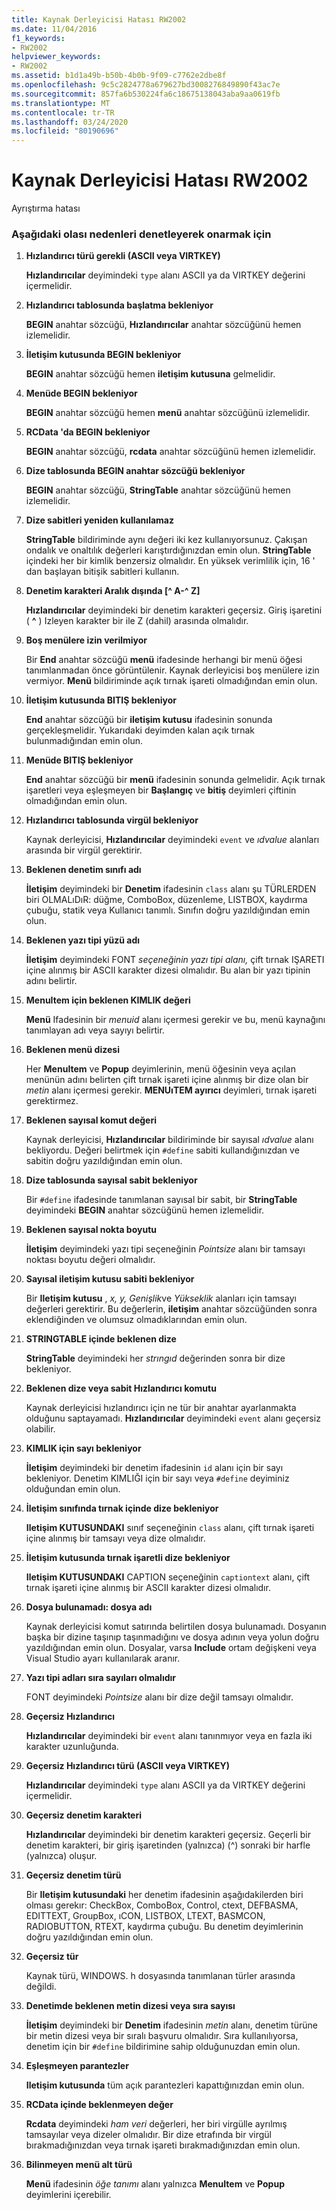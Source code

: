 ```yaml
---
title: Kaynak Derleyicisi Hatası RW2002
ms.date: 11/04/2016
f1_keywords:
- RW2002
helpviewer_keywords:
- RW2002
ms.assetid: b1d1a49b-b50b-4b0b-9f09-c7762e2dbe8f
ms.openlocfilehash: 9c5c2824778a679627bd3008276849890f43ac7e
ms.sourcegitcommit: 857fa6b530224fa6c18675138043aba9aa0619fb
ms.translationtype: MT
ms.contentlocale: tr-TR
ms.lasthandoff: 03/24/2020
ms.locfileid: "80190696"
---
```

# <a name="resource-compiler-error-rw2002"></a>Kaynak Derleyicisi Hatası RW2002

Ayrıştırma hatası

### <a name="to-fix-by-checking-the-following-possible-causes"></a>Aşağıdaki olası nedenleri denetleyerek onarmak için

1. **Hızlandırıcı türü gerekli (ASCII veya VIRTKEY)**

   **Hızlandırıcılar** deyimindeki `type` alanı ASCII ya da VIRTKEY değerini içermelidir.

1. **Hızlandırıcı tablosunda başlatma bekleniyor**

   **BEGIN** anahtar sözcüğü, **Hızlandırıcılar** anahtar sözcüğünü hemen izlemelidir.

1. **İletişim kutusunda BEGIN bekleniyor**

   **BEGIN** anahtar sözcüğü hemen **iletişim kutusuna** gelmelidir.

1. **Menüde BEGIN bekleniyor**

   **BEGIN** anahtar sözcüğü hemen **menü** anahtar sözcüğünü izlemelidir.

1. **RCData 'da BEGIN bekleniyor**

   **BEGIN** anahtar sözcüğü, **rcdata** anahtar sözcüğünü hemen izlemelidir.

1. **Dize tablosunda BEGIN anahtar sözcüğü bekleniyor**

   **BEGIN** anahtar sözcüğü, **StringTable** anahtar sözcüğünü hemen izlemelidir.

1. **Dize sabitleri yeniden kullanılamaz**

   **StringTable** bildiriminde aynı değeri iki kez kullanıyorsunuz. Çakışan ondalık ve onaltılık değerleri karıştırdığınızdan emin olun. **StringTable** içindeki her bir kimlik benzersiz olmalıdır. En yüksek verimlilik için, 16 ' dan başlayan bitişik sabitleri kullanın.

1. **Denetim karakteri Aralık dışında [^ A-^ Z]**

   **Hızlandırıcılar** deyimindeki bir denetim karakteri geçersiz. Giriş işaretini ( **^** ) Izleyen karakter bir ile Z (dahil) arasında olmalıdır.

1. **Boş menülere izin verilmiyor**

   Bir **End** anahtar sözcüğü **menü** ifadesinde herhangi bir menü öğesi tanımlanmadan önce görüntülenir. Kaynak derleyicisi boş menülere izin vermiyor. **Menü** bildiriminde açık tırnak işareti olmadığından emin olun.

1. **İletişim kutusunda BITIŞ bekleniyor**

   **End** anahtar sözcüğü bir **iletişim kutusu** ifadesinin sonunda gerçekleşmelidir. Yukarıdaki deyimden kalan açık tırnak bulunmadığından emin olun.

1. **Menüde BITIŞ bekleniyor**

   **End** anahtar sözcüğü bir **menü** ifadesinin sonunda gelmelidir. Açık tırnak işaretleri veya eşleşmeyen bir **Başlangıç** ve **bitiş** deyimleri çiftinin olmadığından emin olun.

1. **Hızlandırıcı tablosunda virgül bekleniyor**

   Kaynak derleyicisi, **Hızlandırıcılar** deyimindeki `event` ve *ıdvalue* alanları arasında bir virgül gerektirir.

1. **Beklenen denetim sınıfı adı**

   **İletişim** deyimindeki bir **Denetim** ifadesinin `class` alanı şu TÜRLERDEN biri OLMALıDıR: düğme, ComboBox, düzenleme, LISTBOX, kaydırma çubuğu, statik veya Kullanıcı tanımlı. Sınıfın doğru yazıldığından emin olun.

1. **Beklenen yazı tipi yüzü adı**

   **İletişim** deyimindeki FONT *seçeneğinin yazı tipi alanı,* çift tırnak IŞARETI içine alınmış bir ASCII karakter dizesi olmalıdır. Bu alan bir yazı tipinin adını belirtir.

1. **MenuItem için beklenen KIMLIK değeri**

   **Menü** Ifadesinin bir *menuid* alanı içermesi gerekir ve bu, menü kaynağını tanımlayan adı veya sayıyı belirtir.

1. **Beklenen menü dizesi**

   Her **MenuItem** ve **Popup** deyimlerinin, menü öğesinin veya açılan menünün adını belirten çift tırnak işareti içine alınmış bir dize olan bir *metin* alanı içermesi gerekir. **MENUıTEM ayırıcı** deyimleri, tırnak işareti gerektirmez.

1. **Beklenen sayısal komut değeri**

   Kaynak derleyicisi, **Hızlandırıcılar** bildiriminde bir sayısal *ıdvalue* alanı bekliyordu. Değeri belirtmek için `#define` sabiti kullandığınızdan ve sabitin doğru yazıldığından emin olun.

1. **Dize tablosunda sayısal sabit bekleniyor**

   Bir `#define` ifadesinde tanımlanan sayısal bir sabit, bir **StringTable** deyimindeki **BEGIN** anahtar sözcüğünü hemen izlemelidir.

1. **Beklenen sayısal nokta boyutu**

   **İletişim** deyimindeki yazı tipi seçeneğinin *Pointsize* alanı bir tamsayı noktası boyutu değeri olmalıdır.

1. **Sayısal iletişim kutusu sabiti bekleniyor**

   Bir **Iletişim kutusu** , *x, y, Genişlik*ve *Yükseklik* alanları için tamsayı değerleri gerektirir. Bu değerlerin, **iletişim** anahtar sözcüğünden sonra eklendiğinden ve olumsuz olmadıklarından emin olun.

1. **STRINGTABLE içinde beklenen dize**

   **StringTable** deyimindeki her *strıngıd* değerinden sonra bir dize bekleniyor.

1. **Beklenen dize veya sabit Hızlandırıcı komutu**

   Kaynak derleyicisi hızlandırıcı için ne tür bir anahtar ayarlanmakta olduğunu saptayamadı. **Hızlandırıcılar** deyimindeki `event` alanı geçersiz olabilir.

1. **KIMLIK için sayı bekleniyor**

   **İletişim** deyimindeki bir denetim ifadesinin `id` alanı için bir sayı bekleniyor. Denetim KIMLIĞI için bir sayı veya `#define` deyiminiz olduğundan emin olun.

1. **İletişim sınıfında tırnak içinde dize bekleniyor**

   **Iletişim KUTUSUNDAKI** sınıf seçeneğinin `class` alanı, çift tırnak işareti içine alınmış bir tamsayı veya dize olmalıdır.

1. **İletişim kutusunda tırnak işaretli dize bekleniyor**

   **Iletişim KUTUSUNDAKI** CAPTION seçeneğinin `captiontext` alanı, çift tırnak işareti içine alınmış bir ASCII karakter dizesi olmalıdır.

1. **Dosya bulunamadı: dosya adı**

   Kaynak derleyicisi komut satırında belirtilen dosya bulunamadı. Dosyanın başka bir dizine taşınıp taşınmadığını ve dosya adının veya yolun doğru yazıldığından emin olun. Dosyalar, varsa **Include** ortam değişkeni veya Visual Studio ayarı kullanılarak aranır.

1. **Yazı tipi adları sıra sayıları olmalıdır**

   FONT deyimindeki *Pointsize* alanı bir dize değil tamsayı olmalıdır.

1. **Geçersiz Hızlandırıcı**

   **Hızlandırıcılar** deyimindeki bir `event` alanı tanınmıyor veya en fazla iki karakter uzunluğunda.

1. **Geçersiz Hızlandırıcı türü (ASCII veya VIRTKEY)**

   **Hızlandırıcılar** deyimindeki `type` alanı ASCII ya da VIRTKEY değerini içermelidir.

1. **Geçersiz denetim karakteri**

   **Hızlandırıcılar** deyimindeki bir denetim karakteri geçersiz. Geçerli bir denetim karakteri, bir giriş işaretinden (yalnızca) (^) sonraki bir harfle (yalnızca) oluşur.

1. **Geçersiz denetim türü**

   Bir **Iletişim kutusundaki** her denetim ifadesinin aşağıdakilerden biri olması gerekır: CheckBox, ComboBox, Control, ctext, DEFBASMA, EDITTEXT, GroupBox, ıCON, LISTBOX, LTEXT, BASMCON, RADIOBUTTON, RTEXT, kaydırma çubuğu. Bu denetim deyimlerinin doğru yazıldığından emin olun.

1. **Geçersiz tür**

   Kaynak türü, WINDOWS. h dosyasında tanımlanan türler arasında değildi.

1. **Denetimde beklenen metin dizesi veya sıra sayısı**

   **İletişim** deyimindeki bir **Denetim** ifadesinin *metin* alanı, denetim türüne bir metin dizesi veya bir sıralı başvuru olmalıdır. Sıra kullanılıyorsa, denetim için bir `#define` bildirimine sahip olduğunuzdan emin olun.

1. **Eşleşmeyen parantezler**

   **Iletişim kutusunda** tüm açık parantezleri kapattığınızdan emin olun.

1. **RCData içinde beklenmeyen değer**

   **Rcdata** deyimindeki *ham veri* değerleri, her biri virgülle ayrılmış tamsayılar veya dizeler olmalıdır. Bir dize etrafında bir virgül bırakmadığınızdan veya tırnak işareti bırakmadığınızdan emin olun.

1. **Bilinmeyen menü alt türü**

   **Menü** ifadesinin *öğe tanımı* alanı yalnızca **MenuItem** ve **Popup** deyimlerini içerebilir.
